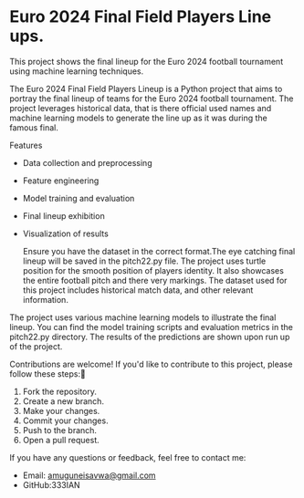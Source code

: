 # Euro 2024 Final Field Players Line ups.

This project shows the final lineup for the Euro 2024 football tournament using machine learning techniques.


The Euro 2024 Final Field Players Lineup is a Python project that aims to portray the final lineup of teams for the Euro 2024 football tournament. The project leverages historical data, that is there official used names and machine learning models to generate the line up as it was during the famous final.

 Features

- Data collection and preprocessing
- Feature engineering
- Model training and evaluation
- Final lineup exhibition 
- Visualization of results

   Ensure you have the dataset in the correct format.The eye catching final lineup will be saved in the pitch22.py file. The project uses turtle position for the smooth position of players identity. It also showcases the entire football pitch and there very markings.
The dataset used for this project includes historical match data, and other relevant information.

The project uses various machine learning models to illustrate the final lineup. You can find the model training scripts and evaluation metrics in the pitch22.py directory.
The results of the predictions are shown upon run up of the project.

Contributions are welcome! If you'd like to contribute to this project, please follow these steps:🙂

1. Fork the repository.
2. Create a new branch.
3. Make your changes.
4. Commit your changes.
5. Push to the branch.
6. Open a pull request.

If you have any questions or feedback, feel free to contact me:
- Email: amuguneisavwa@gmail.com
- GitHub:333IAN
